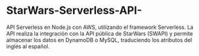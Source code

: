 # StarWars-Serverless-API-
API Serverless en Node.js con AWS, utilizando el framework Serverless. La API realiza la integración con la API pública de StarWars (SWAPI) y permite almacenar los datos en DynamoDB o MySQL, traduciendo los atributos del inglés al español.
